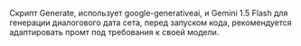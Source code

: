 Скрипт Generate, использует google-generativeai, и Gemini 1.5 Flash для генерации диалогового дата сета, перед запуском кода, рекомендуется адаптировать промт под требования к своей модели.
